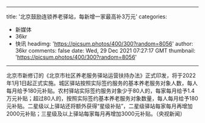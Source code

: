 
---
title: '北京鼓励连锁养老驿站，每新增一家最高补3万元'
categories: 
 - 新媒体
 - 36kr
 - 快讯
headimg: 'https://picsum.photos/400/300?random=8056'
author: 36kr
comments: false
date: Wed, 29 Dec 2021 07:27:17 GMT
thumbnail: 'https://picsum.photos/400/300?random=8056'
---

<div>   
北京市新修订的《北京市社区养老服务驿站运营扶持办法》正式印发，将于2022年1月1日起正式实施。城区驿站按照实际签约服务的基本养老服务对象人数，每人每月给予180元补贴。农村驿站实际签约服务对象少于80人的，每家每月给予1.4万元补贴；超过80人的，按照实际签约基本养老服务对象数量，每人每月给予180元补贴。二星级以上驿站还将额外获得“星级补贴”，二星级驿站每家每月再增加2000元补贴；三星级及以上驿站每家每月再增加3000元补贴。（央视新闻）  
</div>
            